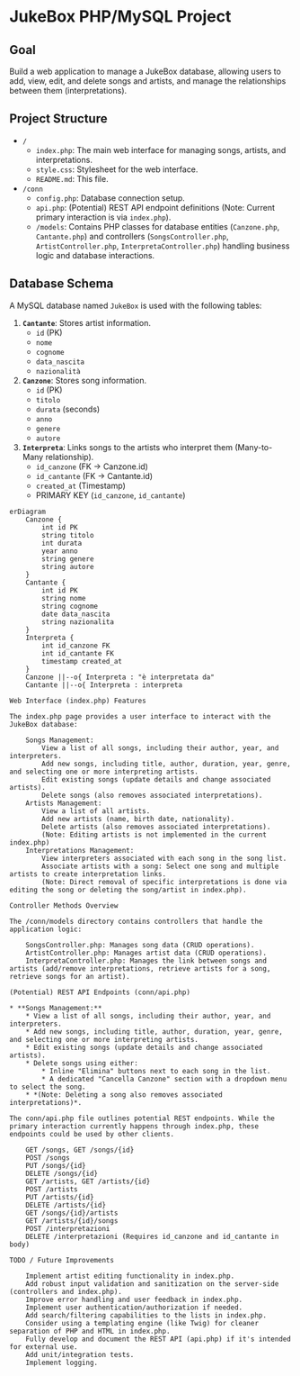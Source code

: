 # JukeBox PHP/MySQL Project

## Goal
Build a web application to manage a JukeBox database, allowing users to add, view, edit, and delete songs and artists, and manage the relationships between them (interpretations).

## Project Structure

* `/`
    * `index.php`: The main web interface for managing songs, artists, and interpretations.
    * `style.css`: Stylesheet for the web interface.
    * `README.md`: This file.
* `/conn`
    * `config.php`: Database connection setup.
    * `api.php`: (Potential) REST API endpoint definitions (Note: Current primary interaction is via `index.php`).
    * `/models`: Contains PHP classes for database entities (`Canzone.php`, `Cantante.php`) and controllers (`SongsController.php`, `ArtistController.php`, `InterpretaController.php`) handling business logic and database interactions.

## Database Schema

A MySQL database named `JukeBox` is used with the following tables:

1.  **`Cantante`**: Stores artist information.
    * `id` (PK)
    * `nome`
    * `cognome`
    * `data_nascita`
    * `nazionalità`
2.  **`Canzone`**: Stores song information.
    * `id` (PK)
    * `titolo`
    * `durata` (seconds)
    * `anno`
    * `genere`
    * `autore`
3.  **`Interpreta`**: Links songs to the artists who interpret them (Many-to-Many relationship).
    * `id_canzone` (FK -> Canzone.id)
    * `id_cantante` (FK -> Cantante.id)
    * `created_at` (Timestamp)
    * PRIMARY KEY (`id_canzone`, `id_cantante`)

```mermaid
erDiagram
    Canzone {
        int id PK
        string titolo
        int durata
        year anno
        string genere
        string autore
    }
    Cantante {
        int id PK
        string nome
        string cognome
        date data_nascita
        string nazionalita
    }
    Interpreta {
        int id_canzone FK
        int id_cantante FK
        timestamp created_at
    }
    Canzone ||--o{ Interpreta : "è interpretata da"
    Cantante ||--o{ Interpreta : interpreta

Web Interface (index.php) Features

The index.php page provides a user interface to interact with the JukeBox database:

    Songs Management:
        View a list of all songs, including their author, year, and interpreters.
        Add new songs, including title, author, duration, year, genre, and selecting one or more interpreting artists.
        Edit existing songs (update details and change associated artists).
        Delete songs (also removes associated interpretations).
    Artists Management:
        View a list of all artists.
        Add new artists (name, birth date, nationality).
        Delete artists (also removes associated interpretations).
        (Note: Editing artists is not implemented in the current index.php)
    Interpretations Management:
        View interpreters associated with each song in the song list.
        Associate artists with a song: Select one song and multiple artists to create interpretation links.
        (Note: Direct removal of specific interpretations is done via editing the song or deleting the song/artist in index.php).

Controller Methods Overview

The /conn/models directory contains controllers that handle the application logic:

    SongsController.php: Manages song data (CRUD operations).
    ArtistController.php: Manages artist data (CRUD operations).
    InterpretaController.php: Manages the link between songs and artists (add/remove interpretations, retrieve artists for a song, retrieve songs for an artist).

(Potential) REST API Endpoints (conn/api.php)

* **Songs Management:**
    * View a list of all songs, including their author, year, and interpreters.
    * Add new songs, including title, author, duration, year, genre, and selecting one or more interpreting artists.
    * Edit existing songs (update details and change associated artists).
    * Delete songs using either:
        * Inline "Elimina" buttons next to each song in the list.
        * A dedicated "Cancella Canzone" section with a dropdown menu to select the song.
    * *(Note: Deleting a song also removes associated interpretations)*.

The conn/api.php file outlines potential REST endpoints. While the primary interaction currently happens through index.php, these endpoints could be used by other clients.

    GET /songs, GET /songs/{id}
    POST /songs
    PUT /songs/{id}
    DELETE /songs/{id}
    GET /artists, GET /artists/{id}
    POST /artists
    PUT /artists/{id}
    DELETE /artists/{id}
    GET /songs/{id}/artists
    GET /artists/{id}/songs
    POST /interpretazioni
    DELETE /interpretazioni (Requires id_canzone and id_cantante in body)

TODO / Future Improvements

    Implement artist editing functionality in index.php.
    Add robust input validation and sanitization on the server-side (controllers and index.php).
    Improve error handling and user feedback in index.php.
    Implement user authentication/authorization if needed.
    Add search/filtering capabilities to the lists in index.php.
    Consider using a templating engine (like Twig) for cleaner separation of PHP and HTML in index.php.
    Fully develop and document the REST API (api.php) if it's intended for external use.
    Add unit/integration tests.
    Implement logging.

